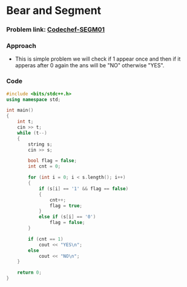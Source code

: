 # Bear and Segment

### Problem link: [Codechef-SEGM01](https://www.codechef.com/problems/SEGM01)

### Approach

- This is simple problem we will check if 1 appear once and then if it apperas after 0 again the ans will be "NO" otherwise "YES".

### Code

```cpp
#include <bits/stdc++.h>
using namespace std;

int main()
{
    int t;
    cin >> t;
    while (t--)
    {
        string s;
        cin >> s;

        bool flag = false;
        int cnt = 0;

        for (int i = 0; i < s.length(); i++)
        {
            if (s[i] == '1' && flag == false)
            {
                cnt++;
                flag = true;
            }
            else if (s[i] == '0')
                flag = false;
        }

        if (cnt == 1)
            cout << "YES\n";
        else
            cout << "NO\n";
    }

    return 0;
}
```
